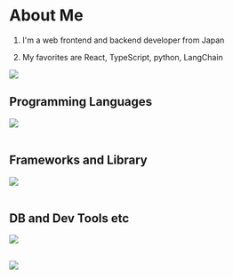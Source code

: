 # About Me

1. I'm a web frontend and backend developer from Japan

2. My favorites are React, TypeScript, python, LangChain


![](https://github-readme-stats.vercel.app/api/top-langs?username=naoya5&show_icons=true&locale=en&layout=compact)

## Programming Languages

<img src="https://skillicons.dev/icons?i=html,css,js,typescript,python" /> <br /><br />

## Frameworks and Library

<img src="https://skillicons.dev/icons?i=react,next,nodejs,express,fastapi," /> <br /><br />

## DB and Dev Tools etc

<img src="https://skillicons.dev/icons?i=postgresql,docker,git,github,vscode" /> <br /><br />



![](http://github-profile-summary-cards.vercel.app/api/cards/repos-per-language?username=naoya5&theme=monokai)
<!--
**naoya5/naoya5** is a ✨ _special_ ✨ repository because its `README.md` (this file) appears on your GitHub profile.

Here are some ideas to get you started:

- 🔭 I’m currently working on ...
- 🌱 I’m currently learning ...
- 👯 I’m looking to collaborate on ...
- 🤔 I’m looking for help with ...
- 💬 Ask me about ...
- 📫 How to reach me: ...
- 😄 Pronouns: ...
- ⚡ Fun fact: ...
-->
